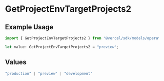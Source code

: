 # GetProjectEnvTargetProjects2

## Example Usage

```typescript
import { GetProjectEnvTargetProjects2 } from "@vercel/sdk/models/operations/getprojectenv.js";

let value: GetProjectEnvTargetProjects2 = "preview";
```

## Values

```typescript
"production" | "preview" | "development"
```